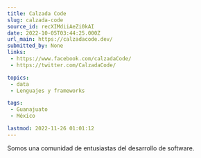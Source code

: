 ```yaml
---
title: Calzada Code
slug: calzada-code
source_id: recXIMdiiAeZi0kAI
date: 2022-10-05T03:44:25.000Z
url_main: https://calzadacode.dev/
submitted_by: None
links: 
 - https://www.facebook.com/calzadaCode/
 - https://twitter.com/CalzadaCode/

topics: 
 - data
 - Lenguajes y frameworks

tags: 
 - Guanajuato
 - México

lastmod: 2022-11-26 01:01:12
---
```


Somos una comunidad de entusiastas del desarrollo de software.
